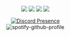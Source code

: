<p align="center">
   <a href="https://discord.com/users/637985724007841812" target"blank_"><img src="https://img.shields.io/badge/Bar%C4%B1%C5%9FKeser/CrazyPlayers%20-111111.svg?&style=for-the-badge&logo=discord&logoColor=white"></a>
   <a href="https://www.instagram.com/baris.ksr_crazy.players" target"blank_"><img src="https://img.shields.io/badge/baris.ksr_crazy.players%20-111111.svg?&style=for-the-badge&logo=instagram&logoColor=white"></a>
   <a href="https://sptfy.com/barkeser2002" target"blank_"><img src="https://img.shields.io/badge/barkeser2002%20-111111.svg?&style=for-the-badge&logo=spotify&logoColor=white"></a>
   <a href="https://github.com/barkeser2002" target"blank_"><img src="https://img.shields.io/badge/barkeser2002%20-111111.svg?&style=for-the-badge&logo=github&logoColor=white"></a>
</p>
<div align="center">

[![Discord Presence](https://lanyard-profile-readme.vercel.app/api/637985724007841812?theme=dark&bg=06154a&animated=true&hideDiscrim=true&borderRadius=20px)](https://discord.com/users/637985724007841812)<br>
 </a>
 ![spotify-github-profile](https://spotify-github-profile.vercel.app/api/view.svg?uid=barkeser2002&cover_image=true&theme=natemoo-re&show_offline=false&background_color=ff0000&bar_color_cover=true)
</div>

